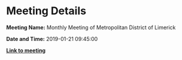 # Meeting Details

**Meeting Name:** Monthly Meeting of Metropolitan District of Limerick

**Date and Time:** 2019-01-21 09:45:00

**<a href="https://www.limerick.ie/council/whats-on/monthly-meeting-metropolitan-district-limerick-48" target="_blank">Link to meeting</a>**
